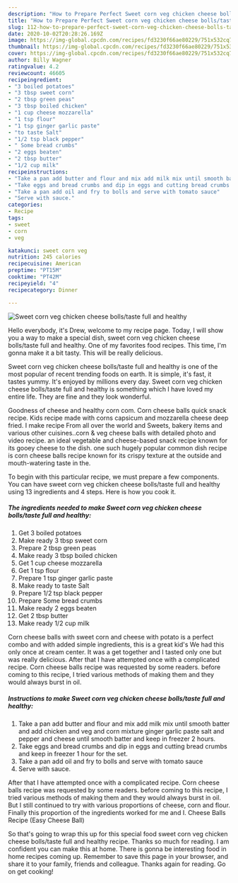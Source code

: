 ```yaml
---
description: "How to Prepare Perfect Sweet corn veg chicken cheese bolls/taste full and healthy"
title: "How to Prepare Perfect Sweet corn veg chicken cheese bolls/taste full and healthy"
slug: 112-how-to-prepare-perfect-sweet-corn-veg-chicken-cheese-bolls-taste-full-and-healthy
date: 2020-10-02T20:28:26.169Z
image: https://img-global.cpcdn.com/recipes/fd3230f66ae80229/751x532cq70/sweet-corn-veg-chicken-cheese-bollstaste-full-and-healthy-recipe-main-photo.jpg
thumbnail: https://img-global.cpcdn.com/recipes/fd3230f66ae80229/751x532cq70/sweet-corn-veg-chicken-cheese-bollstaste-full-and-healthy-recipe-main-photo.jpg
cover: https://img-global.cpcdn.com/recipes/fd3230f66ae80229/751x532cq70/sweet-corn-veg-chicken-cheese-bollstaste-full-and-healthy-recipe-main-photo.jpg
author: Billy Wagner
ratingvalue: 4.2
reviewcount: 46605
recipeingredient:
- "3 boiled potatoes"
- "3 tbsp sweet corn"
- "2 tbsp green peas"
- "3 tbsp boiled chicken"
- "1 cup cheese mozzarella"
- "1 tsp flour"
- "1 tsp ginger garlic paste"
- "to taste Salt"
- "1/2 tsp black pepper"
- " Some bread crumbs"
- "2 eggs beaten"
- "2 tbsp butter"
- "1/2 cup milk"
recipeinstructions:
- "Take a pan add butter and flour and mix add milk mix until smooth batter and add chicken and veg and corn mixture ginger garlic paste salt and pepper and cheese until smooth batter and keep in freezer 2 hours."
- "Take eggs and bread crumbs and dip in eggs and cutting bread crumbs and keep in freezer 1 hour for the set."
- "Take a pan add oil and fry to bolls and serve with tomato sauce"
- "Serve with sauce."
categories:
- Recipe
tags:
- sweet
- corn
- veg

katakunci: sweet corn veg 
nutrition: 245 calories
recipecuisine: American
preptime: "PT15M"
cooktime: "PT42M"
recipeyield: "4"
recipecategory: Dinner

---
```



![Sweet corn veg chicken cheese bolls/taste full and healthy](https://img-global.cpcdn.com/recipes/fd3230f66ae80229/751x532cq70/sweet-corn-veg-chicken-cheese-bollstaste-full-and-healthy-recipe-main-photo.jpg)

Hello everybody, it's Drew, welcome to my recipe page. Today, I will show you a way to make a special dish, sweet corn veg chicken cheese bolls/taste full and healthy. One of my favorites food recipes. This time, I'm gonna make it a bit tasty. This will be really delicious.

Sweet corn veg chicken cheese bolls/taste full and healthy is one of the most popular of recent trending foods on earth. It is simple, it's fast, it tastes yummy. It's enjoyed by millions every day. Sweet corn veg chicken cheese bolls/taste full and healthy is something which I have loved my entire life. They are fine and they look wonderful.

Goodness of cheese and healthy corn com. Corn cheese balls quick snack recipe. Kids recipe made with corns capsicum and mozzarella cheese deep fried. I make recipe From all over the world and Sweets, bakery items and various other cuisines..corn &amp; veg cheese balls with detailed photo and video recipe. an ideal vegetable and cheese-based snack recipe known for its gooey cheese to the dish. one such hugely popular common dish recipe is corn cheese balls recipe known for its crispy texture at the outside and mouth-watering taste in the.


To begin with this particular recipe, we must prepare a few components. You can have sweet corn veg chicken cheese bolls/taste full and healthy using 13 ingredients and 4 steps. Here is how you cook it.

<!--inarticleads1-->

##### The ingredients needed to make Sweet corn veg chicken cheese bolls/taste full and healthy:

1. Get 3 boiled potatoes
1. Make ready 3 tbsp sweet corn
1. Prepare 2 tbsp green peas
1. Make ready 3 tbsp boiled chicken
1. Get 1 cup cheese mozzarella
1. Get 1 tsp flour
1. Prepare 1 tsp ginger garlic paste
1. Make ready to taste Salt
1. Prepare 1/2 tsp black pepper
1. Prepare  Some bread crumbs
1. Make ready 2 eggs beaten
1. Get 2 tbsp butter
1. Make ready 1/2 cup milk


Corn cheese balls with sweet corn and cheese with potato is a perfect combo and with added simple ingredients, this is a great kid&#39;s We had this only once at cream center. It was a get together and I tasted only one but was really delicious. After that I have attempted once with a complicated recipe. Corn cheese balls recipe was requested by some readers. before coming to this recipe, I tried various methods of making them and they would always burst in oil. 

<!--inarticleads2-->

##### Instructions to make Sweet corn veg chicken cheese bolls/taste full and healthy:

1. Take a pan add butter and flour and mix add milk mix until smooth batter and add chicken and veg and corn mixture ginger garlic paste salt and pepper and cheese until smooth batter and keep in freezer 2 hours.
1. Take eggs and bread crumbs and dip in eggs and cutting bread crumbs and keep in freezer 1 hour for the set.
1. Take a pan add oil and fry to bolls and serve with tomato sauce
1. Serve with sauce.


After that I have attempted once with a complicated recipe. Corn cheese balls recipe was requested by some readers. before coming to this recipe, I tried various methods of making them and they would always burst in oil. But I still continued to try with various proportions of cheese, corn and flour. Finally this proportion of the ingredients worked for me and I. Cheese Balls Recipe (Easy Cheese Ball) 

So that's going to wrap this up for this special food sweet corn veg chicken cheese bolls/taste full and healthy recipe. Thanks so much for reading. I am confident you can make this at home. There is gonna be interesting food in home recipes coming up. Remember to save this page in your browser, and share it to your family, friends and colleague. Thanks again for reading. Go on get cooking!
